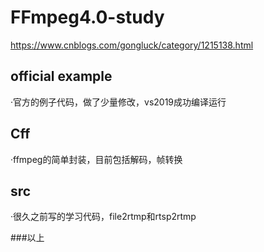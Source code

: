 # FFmpeg4.0-study
https://www.cnblogs.com/gongluck/category/1215138.html

## official example

·官方的例子代码，做了少量修改，vs2019成功编译运行

## Cff

·ffmpeg的简单封装，目前包括解码，帧转换

## src

·很久之前写的学习代码，file2rtmp和rtsp2rtmp

###以上
